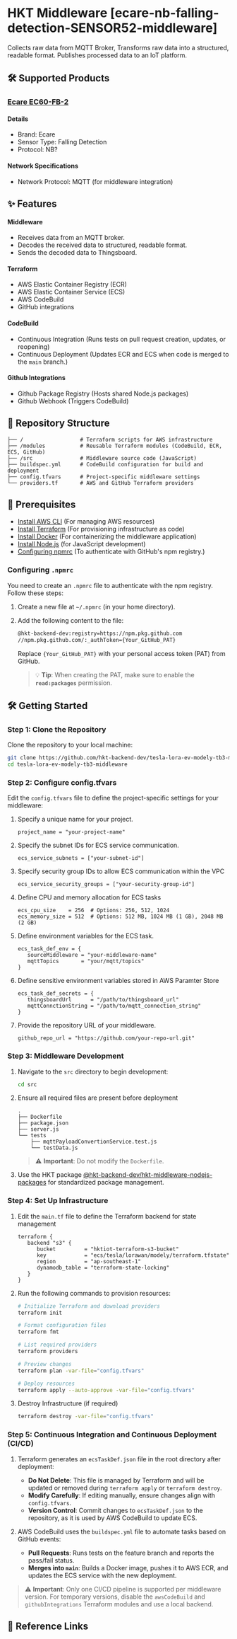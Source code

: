 # HKT Middleware [ecare-nb-falling-detection-SENSOR52-middleware]

Collects raw data from MQTT Broker, Transforms raw data into a structured, readable format. Publishes processed data to an IoT platform. 


## 🛠️ Supported Products

### [Ecare EC60-FB-2](https://drive.google.com/file/d/1F4Me27co3pghvMcZAASknB9-5NoIcoVk/view?usp=sharing)

#### Details
- Brand: Ecare
- Sensor Type: Falling Detection
- Protocol: NB?

#### Network Specifications
- Network Protocol: MQTT (for middleware integration)


## ✨ Features

#### Middleware 
- Receives data from an MQTT broker.
- Decodes the received data to structured, readable format.
- Sends the decoded data to Thingsboard.

#### Terraform 
- AWS Elastic Container Registry (ECR)
- AWS Elastic Container Service (ECS)
- AWS CodeBuild
- GitHub integrations

#### CodeBuild
- Continuous Integration (Runs tests on pull request creation, updates, or reopening)
- Continuous Deployment (Updates ECR and ECS when code is merged to the `main` branch.)

#### Github Integrations
- Github Package Registry (Hosts shared Node.js packages)
- Github Webhook (Triggers CodeBuild)


## 📂 Repository Structure
```
├── /                  # Terraform scripts for AWS infrastructure
├── /modules           # Reusable Terraform modules (CodeBuild, ECR, ECS, GitHub)
├── /src               # Middleware source code (JavaScript)
├── buildspec.yml      # CodeBuild configuration for build and deployment
├── config.tfvars      # Project-specific middleware settings
└── providers.tf       # AWS and GitHub Terraform providers
```


## 🚀 Prerequisites
- [Install AWS CLI](https://docs.aws.amazon.com/cli/latest/userguide/getting-started-install.html)  (For managing AWS resources)
- [Install Terraform](https://developer.hashicorp.com/terraform/tutorials/aws-get-started/install-cli) (For provisioning infrastructure as code)
- [Install Docker](https://docs.docker.com/engine/install/ubuntu/) (For containerizing the middleware application)
- [Install Node.js](https://nodejs.org/en/download) (for JavaScript development)
- [Configuring npmrc](#configuring-npmrc) (To authenticate with GitHub's npm registry.)

### Configuring `.npmrc`

You need to create an `.npmrc` file to authenticate with the npm registry. Follow these steps:

1. Create a new file at `~/.npmrc` (in your home directory).
2. Add the following content to the file:

   ```bash
   @hkt-backend-dev:registry=https://npm.pkg.github.com
   //npm.pkg.github.com/:_authToken={Your_GitHub_PAT}
   ```

   Replace `{Your_GitHub_PAT}` with your personal access token (PAT) from GitHub. 

   >💡 **Tip**: When creating the PAT, make sure to enable the **`read:packages`** permission.


## 🛠️ Getting Started

### Step 1: Clone the Repository
Clone the repository to your local machine:

```bash
git clone https://github.com/hkt-backend-dev/tesla-lora-ev-modely-tb3-middleware.git
cd tesla-lora-ev-modely-tb3-middleware
```

### Step 2: Configure config.tfvars
Edit the `config.tfvars` file to define the project-specific settings for your middleware:
1. Specify a unique name for your project.
   ```hcl
   project_name = "your-project-name"
   ```

2. Specify the subnet IDs for ECS service communication.
   ```hcl
   ecs_service_subnets = ["your-subnet-id"]
   ```

3. Specify security group IDs to allow ECS communication within the VPC
   ```hcl
   ecs_service_security_groups = ["your-security-group-id"]
   ```

4. Define CPU and memory allocation for ECS tasks
   ```hcl
   ecs_cpu_size    = 256  # Options: 256, 512, 1024
   ecs_memory_size = 512  # Options: 512 MB, 1024 MB (1 GB), 2048 MB (2 GB)
   ```

5. Define environment variables for the ECS task.
   ```hcl
   ecs_task_def_env = {
      sourceMiddleware = "your-middleware-name"
      mqttTopics       = "your/mqtt/topics"
   }
   ```
6. Define sensitive environment variables stored in AWS Paramter Store
   ```hcl
   ecs_task_def_secrets = {
      thingsboardUrl      = "/path/to/thingsboard_url"
      mqttConnctionString = "/path/to/mqtt_connection_string"
   }
   ```
7. Provide the repository URL of your middleware.
   ```hcl
   github_repo_url = "https://github.com/your-repo-url.git"
   ```

### Step 3: Middleware Development
1. Navigate to the `src` directory to begin development:
    ```bash
    cd src
    ```

2. Ensure all required files are present before deployment
    ```
    .
    ├── Dockerfile
    ├── package.json
    ├── server.js
    └── tests
        ├── mqttPayloadConvertionService.test.js
        └── testData.js
    ```
    > ⚠️ **Important**: Do not modify the `Dockerfile`.

3. Use the HKT package [@hkt-backend-dev/hkt-middleware-nodejs-packages](https://github.com/orgs/hkt-backend-dev/packages/npm/package/hkt-middleware-nodejs-packages) for standardized package management.

### Step 4: Set Up Infrastructure
1. Edit the `main.tf` file to define the Terraform backend for state management
   ```hcl
   terraform {
      backend "s3" {
         bucket         = "hktiot-terraform-s3-bucket"
         key            = "ecs/tesla/lorawan/modely/terraform.tfstate"
         region         = "ap-southeast-1"
         dynamodb_table = "terraform-state-locking"
      }
   }
   ```

2. Run the following commands to provision resources:
   ```bash
   # Initialize Terraform and download providers
   terraform init

   # Format configuration files
   terraform fmt

   # List required providers
   terraform providers

   # Preview changes
   terraform plan -var-file="config.tfvars"

   # Deploy resources
   terraform apply --auto-approve -var-file="config.tfvars"
   ```

3. Destroy Infrastructure (if required)
   ```bash
   terraform destroy -var-file="config.tfvars"
   ```

### Step 5: Continuous Integration and Continuous Deployment (CI/CD)
1. Terraform generates an `ecsTaskDef.json` file in the root directory after deployment:
   - **Do Not Delete**: This file is managed by Terraform and will be updated or removed during `terraform apply` or `terraform destroy`.
   - **Modify Carefully**: If editing manually, ensure changes align with `config.tfvars`.
   - **Version Control**: Commit changes to `ecsTaskDef.json` to the repository, as it is used by AWS CodeBuild to update ECS.

2. AWS CodeBuild uses the `buildspec.yml` file to automate tasks based on GitHub events:
   - **Pull Requests**: Runs tests on the feature branch and reports the pass/fail status.
   - **Merges into `main`**: Builds a Docker image, pushes it to AWS ECR, and updates the ECS service with the new deployment.

> ⚠️ **Important**: Only one CI/CD pipeline is supported per middleware version. For temporary versions, disable the `awsCodeBuild` and `githubIntegrations` Terraform modules and use a local backend.


## 🔗 Reference Links

